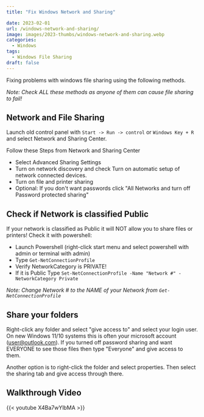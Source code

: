 ```yaml
---
title: "Fix Windows Network and Sharing"

date: 2023-02-01
url: /windows-network-and-sharing/
image: images/2023-thumbs/windows-network-and-sharing.webp
categories:
  - Windows
tags:
  - Windows File Sharing
draft: false
---
```

Fixing problems with windows file sharing using the following methods.
<!--more-->

_Note: Check ALL these methods as anyone of them can cause file sharing to fail!_

## Network and File Sharing

Launch old control panel with `Start -> Run -> control` or `Windows Key + R` and select Network and Sharing Center.

Follow these Steps from Network and Sharing Center

- Select Advanced Sharing Settings
- Turn on network discovery and check Turn on automatic setup of network connected devices.
- Turn on file and printer sharing
- Optional: If you don't want passwords click "All Networks and turn off Password protected sharing"

## Check if Network is classified Public

If your network is classified as Public it will NOT allow you to share files or printers! Check it with powershell:

- Launch Powershell (right-click start menu and select powershell with admin or terminal with admin)
- Type `Get-NetConnectionProfile`
- Verify NetworkCategory is PRIVATE!
- If it is Public Type `Set-NetConnectionProfile -Name "Network #" -NetworkCategory Private`

_Note: Change Network # to the NAME of your Network from `Get-NetConnectionProfile`_

## Share your folders

Right-click any folder and select "give access to" and select your login user. On new Windows 11/10 systems this is often your microsoft account (user@outlook.com). If you turned off password sharing and want EVERYONE to see those files then type "Everyone" and give access to them. 

Another option is to right-click the folder and select properties. Then select the sharing tab and give access through there.

## Walkthrough Video

{{< youtube X4Ba7wYlbMA >}}
